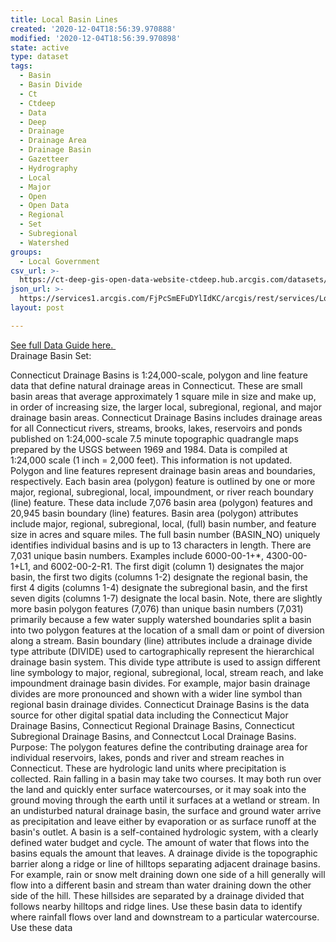 ```yaml
---
title: Local Basin Lines
created: '2020-12-04T18:56:39.970888'
modified: '2020-12-04T18:56:39.970898'
state: active
type: dataset
tags:
  - Basin
  - Basin Divide
  - Ct
  - Ctdeep
  - Data
  - Deep
  - Drainage
  - Drainage Area
  - Drainage Basin
  - Gazetteer
  - Hydrography
  - Local
  - Major
  - Open
  - Open Data
  - Regional
  - Set
  - Subregional
  - Watershed
groups:
  - Local Government
csv_url: >-
  https://ct-deep-gis-open-data-website-ctdeep.hub.arcgis.com/datasets/8375929a507d40a991328e84770c55b0_0.csv?outSR=%7B%22latestWkid%22%3A2234%2C%22wkid%22%3A102656%7D
json_url: >-
  https://services1.arcgis.com/FjPcSmEFuDYlIdKC/arcgis/rest/services/Local_Drainage_Basin_Set/FeatureServer/0
layout: post

---
```

<div><a href='https://cteco.uconn.edu/guides/Local_Basin.htm' rel='nofollow ugc' target='_blank'>See full Data Guide here. </a><br /></div>Drainage Basin Set:

Connecticut Drainage Basins is 1:24,000-scale, polygon and line feature data that define natural drainage areas in Connecticut. These are small basin areas that average approximately 1 square mile in size and make up, in order of increasing size, the larger local, subregional, regional, and major drainage basin areas. Connecticut Drainage Basins includes drainage areas for all Connecticut rivers, streams, brooks, lakes, reservoirs and ponds published on 1:24,000-scale 7.5 minute topographic quadrangle maps prepared by the USGS between 1969 and 1984. Data is compiled at 1:24,000 scale (1 inch = 2,000 feet). This information is not updated.
Polygon and line features represent drainage basin areas and boundaries, respectively. Each basin area (polygon) feature is outlined by one or more major, regional, subregional, local, impoundment, or river reach boundary (line) feature. These data include 7,076 basin area (polygon) features and 20,945 basin boundary (line) features.
Basin area (polygon) attributes include major, regional, subregional, local, (full) basin number, and feature size in acres and square miles. The full basin number (BASIN_NO) uniquely identifies individual basins and is up to 13 characters in length. There are 7,031 unique basin numbers. Examples include 6000-00-1+*, 4300-00-1+L1, and 6002-00-2-R1. The first digit (column 1) designates the major basin, the first two digits (columns 1-2) designate the regional basin, the first 4 digits (columns 1-4) designate the subregional basin, and the first seven digits (columns 1-7) designate the local basin. Note, there are slightly more basin polygon features (7,076) than unique basin numbers (7,031) primarily because a few water supply watershed boundaries split a basin into two polygon features at the location of a small dam or point of diversion along a stream.
Basin boundary (line) attributes include a drainage divide type attribute (DIVIDE) used to cartographically represent the hierarchical drainage basin system. This divide type attribute is used to assign different line symbology to major, regional, subregional, local, stream reach, and lake impoundment drainage basin divides. For example, major basin drainage divides are more pronounced and shown with a wider line symbol than regional basin drainage divides.
Connecticut Drainage Basins is the data source for other digital spatial data including the Connecticut Major Drainage Basins, Connecticut Regional Drainage Basins, Connecticut Subregional Drainage Basins, and Connectcut Local Drainage Basins.
Purpose: The polygon features define the contributing drainage area for individual reservoirs, lakes, ponds and river and stream reaches in Connecticut. These are hydrologic land units where precipitation is collected. Rain falling in a basin may take two courses. It may both run over the land and quickly enter surface watercourses, or it may soak into the ground moving through the earth until it surfaces at a wetland or stream. In an undisturbed natural drainage basin, the surface and ground water arrive as precipitation and leave either by evaporation or as surface runoff at the basin's outlet. A basin is a self-contained hydrologic system, with a clearly defined water budget and cycle. The amount of water that flows into the basins equals the amount that leaves. A drainage divide is the topographic barrier along a ridge or line of hilltops separating adjacent drainage basins. For example, rain or snow melt draining down one side of a hill generally will flow into a different basin and stream than water draining down the other side of the hill. These hillsides are separated by a drainage divided that follows nearby hilltops and ridge lines.
Use these basin data to identify where rainfall flows over land and downstream to a particular watercourse. Use these data
